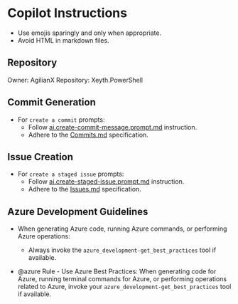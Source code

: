 # Copilot Instructions

- Use emojis sparingly and only when appropriate.
- Avoid HTML in markdown files.

## Repository

Owner: AgilianX
Repository: Xeyth.PowerShell

## Commit Generation

- For `create a commit` prompts:
  - Follow [ai.create-commit-message.prompt.md](prompts/ai.create-commit-message.prompt.md) instruction.
  - Adhere to the [Commits.md](../.agx/docs/conventions/Commits.md) specification.

## Issue Creation

- For `create a staged issue` prompts:
  - Follow [ai.create-staged-issue.prompt.md](prompts/ai.create-staged-issue.prompt.md) instruction.
  - Adhere to the [Issues.md](../.agx/docs/conventions/Issues.md) specification.

## Azure Development Guidelines

- When generating Azure code, running Azure commands, or performing Azure operations:
  - Always invoke the `azure_development-get_best_practices` tool if available.

- @azure Rule - Use Azure Best Practices: When generating code for Azure, running terminal commands for Azure, or performing operations related to Azure, invoke your `azure_development-get_best_practices` tool if available.
